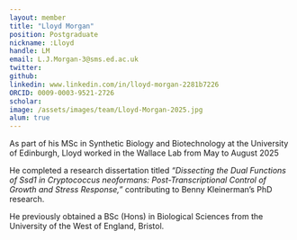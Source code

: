 ```yaml
---
layout: member
title: "Lloyd Morgan"
position: Postgraduate
nickname: :Lloyd
handle: LM
email: L.J.Morgan-3@sms.ed.ac.uk
twitter: 
github: 
linkedin: www.linkedin.com/in/lloyd-morgan-2281b7226
ORCID: 0009-0003-9521-2726
scholar: 
image: /assets/images/team/Lloyd-Morgan-2025.jpg
alum: true
---
```


As part of his MSc in Synthetic Biology and Biotechnology at the University of Edinburgh, Lloyd worked in the Wallace Lab from May to August 2025

He completed a research dissertation titled *“Dissecting the Dual Functions of Ssd1 in Cryptococcus neoformans: Post-Transcriptional Control of Growth and Stress Response,”* contributing to Benny Kleinerman’s PhD research.

He previously obtained a BSc (Hons) in Biological Sciences from the University of the West of England, Bristol.
